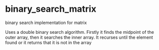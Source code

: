 # binary_search_matrix
binary search implementation for matrix

Uses a double binary search algorithm. Firstly it finds the midpoint of the outer array, then it searches the inner array. It recurses until the element found or it returns that it is not in the array
